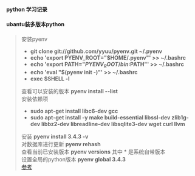 #### python 学习记录


#### ubantu装多版本python
> 安装pyenv  
> + **git clone git://github.com/yyuu/pyenv.git ~/.pyenv** 
> + **echo 'export PYENV_ROOT="$HOME/.pyenv"' >> ~/.bashrc**  
> + **echo 'export PATH="$PYENV_ROOT/bin:$PATH"' >> ~/.bashrc**  
> + **echo 'eval "$(pyenv init -)"' >> ~/.bashrc**  
> + **exec $SHELL -l**  
>
> 查看可以安装的版本 **pyenv install --list**  
> 安装依赖项  
> + **sudo apt-get install libc6-dev gcc**
> + **sudo apt-get install -y make build-essential libssl-dev zlib1g-dev libbz2-dev libreadline-dev libsqlite3-dev wget curl llvm**
>  
> 安装 **pyenv install 3.4.3 -v**  
> 对数据库进行更新 **pyenv rehash**  
> 查看当前已安装版本 **pyenv versions**  其中 * 是系统自带版本  
> 设置全局的python版本 **pyenv global 3.4.3**  
> [参考](http://www.cnblogs.com/ningvsban/p/4384995.html)
